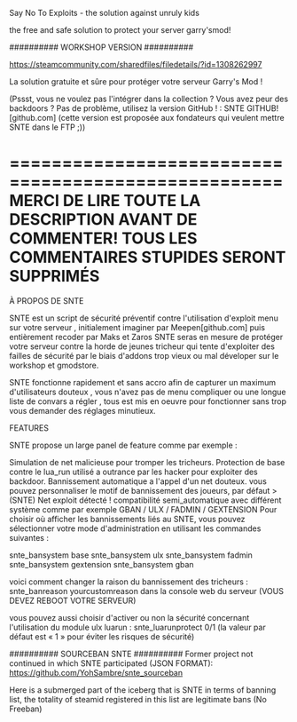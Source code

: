Say No To Exploits - the solution against unruly kids

the free and safe solution to protect your server garry'smod!

##########
WORKSHOP VERSION
##########

https://steamcommunity.com/sharedfiles/filedetails/?id=1308262997

La solution gratuite et sûre pour protéger votre serveur Garry's Mod !

(Pssst, vous ne voulez pas l'intégrer dans la collection ? Vous avez peur des backdoors ? Pas de problème, utilisez la version GitHub ! : SNTE GITHUB! [github.com] (cette version est proposée aux fondateurs qui veulent mettre SNTE dans le FTP ;))


====================================================
MERCI DE LIRE TOUTE LA DESCRIPTION AVANT DE COMMENTER!
TOUS LES COMMENTAIRES STUPIDES SERONT SUPPRIMÉS
====================================================

À PROPOS DE SNTE


SNTE est un script de sécurité préventif contre l'utilisation d'exploit menu sur votre serveur , initialement imaginer par Meepen[github.com] puis entièrement recoder par Maks et Zaros SNTE seras en mesure de protéger votre serveur contre la horde de jeunes tricheur qui tente d'exploiter des failles de sécurité par le biais d'addons trop vieux ou mal déveloper sur le workshop et gmodstore.

SNTE fonctionne rapidement et sans accro afin de capturer un maximum d'utilisateurs douteux , vous n'avez pas de menu compliquer ou une longue liste de convars a régler , tous est mis en oeuvre pour fonctionner sans trop vous demander des réglages minutieux.

FEATURES


SNTE propose un large panel de feature comme par exemple :

Simulation de net malicieuse pour tromper les tricheurs.
Protection de base contre le lua_run utilisé a outrance par les hacker pour exploiter des backdoor.
Bannissement automatique a l'appel d'un net douteux.
vous pouvez personnaliser le motif de bannissement des joueurs, par défaut > (SNTE) Net exploit détecté !
compatibilité semi_automatique avec différent système comme par exemple GBAN / ULX / FADMIN / GEXTENSION
Pour choisir où afficher les bannissements liés au SNTE, vous pouvez sélectionner votre mode d'administration en utilisant les commandes suivantes :

snte_bansystem base
snte_bansystem ulx
snte_bansystem fadmin
snte_bansystem gextension
snte_bansystem gban

voici comment changer la raison du bannissement des tricheurs :
snte_banreason yourcustomreason dans la console web du serveur (VOUS DEVEZ REBOOT VOTRE SERVEUR)

vous pouvez aussi choisir d'activer ou non la sécurité concernant l'utilisation du module ulx luarun :
snte_luarunprotect 0/1 (la valeur par défaut est « 1 » pour éviter les risques de sécurité)

##########
SOURCEBAN SNTE
##########
Former project not continued in which SNTE participated (JSON FORMAT):
https://github.com/YohSambre/snte_sourceban

Here is a submerged part of the iceberg that is SNTE in terms of banning list, the totality of steamid registered in this list are legitimate bans (No Freeban)
